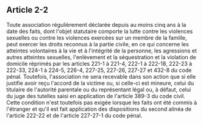 Article 2-2
----
Toute association régulièrement déclarée depuis au moins cinq ans à la date des
faits, dont l'objet statutaire comporte la lutte contre les violences sexuelles
ou contre les violences exercées sur un membre de la famille, peut exercer les
droits reconnus à la partie civile, en ce qui concerne les atteintes volontaires
à la vie et à l'intégrité de la personne, les agressions et autres atteintes
sexuelles, l'enlèvement et la séquestration et la violation de domicile réprimés
par les articles 221-1 à 221-4, 222-1 à 222-18, 222-23 à 222-33, 224-1 à 224-5,
226-4, 227-25, 227-26, 227-27 et 432-8 du code pénal. Toutefois, l'association
ne sera recevable dans son action que si elle justifie avoir reçu l'accord de la
victime ou, si celle-ci est mineure, celui du titulaire de l'autorité parentale
ou du représentant légal ou, à défaut, celui du juge des tutelles saisi en
application de l'article 389-3 du code civil. Cette condition n'est toutefois
pas exigée lorsque les faits ont été commis à l'étranger et qu'il est fait
application des dispositions du second alinéa de l'article 222-22 et de
l'article 227-27-1 du code pénal.
